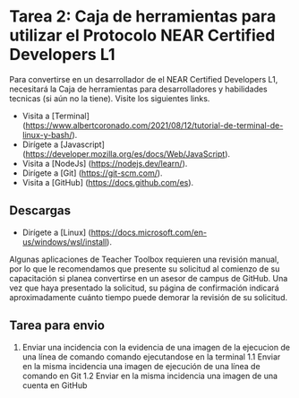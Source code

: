 # Tarea 2: Caja de herramientas para utilizar el Protocolo NEAR Certified Developers L1

Para convertirse en un desarrollador  de el NEAR Certified Developers L1, necesitará la Caja de herramientas para desarrolladores y habilidades tecnicas  (si aún no la tiene). Visite los siguientes links.

  - Visita a [Terminal] (https://www.albertcoronado.com/2021/08/12/tutorial-de-terminal-de-linux-y-bash/). 
  - Dirígete a [Javascript] (https://developer.mozilla.org/es/docs/Web/JavaScript). 
  - Visita a [NodeJs] (https://nodejs.dev/learn/). 
  - Dirígete a [Git] (https://git-scm.com/). 
  - Visita a [GitHub] (https://docs.github.com/es). 

## Descargas

  - Dirígete a [Linux] (https://docs.microsoft.com/en-us/windows/wsl/install). 

Algunas aplicaciones de Teacher Toolbox requieren una revisión manual, por lo que le recomendamos que presente su solicitud al comienzo de su capacitación si planea convertirse en un asesor de campus de GitHub. Una vez que haya presentado la solicitud, su página de confirmación indicará aproximadamente cuánto tiempo puede demorar la revisión de su solicitud.

## Tarea para envio
1. Enviar una incidencia con la evidencia de una imagen de la ejecucion de una línea de comando comando ejecutandose en la terminal
1.1 Enviar en la misma incidencia una imagen de ejecución de una línea de comando en Git
1.2 Enviar en la misma incidencia una imagen de una cuenta en GitHub
